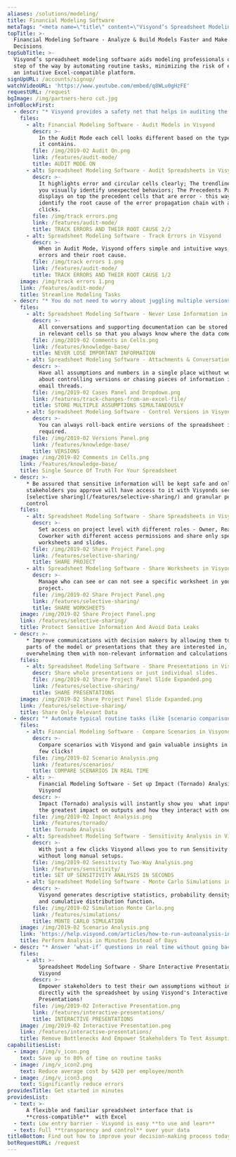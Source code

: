 ```yaml
---
aliases: /solutions/modeling/
title: Financial Modeling Software
metaTags: "<meta name=\"title\" content=\"Visyond’s Spreadsheet Modeling Software\">\r\n \r\n<meta name=\"description\" content=\"Automate Spreadsheet Financial Modeling Tasks and Minimize the Risk of Errors with Visyond's Excel-compatible Spreadsheet Modeling Software..\">\r\n\r\n<meta name=\"keywords\" content=\"Spreadsheet Modeling Software, Financial Modeling Software\">\r\n"
topTitle: >-
  Financial Modeling Software - Analyze & Build Models Faster and Make Better
  Decisions
topSubTitle: >-
  Visyond’s spreadsheet modeling software aids modeling professionals on every
  step of the way by automating routine tasks, minimizing the risk of errors in
  an intuitive Excel-compatible platform.
signUpURL: /accounts/signup/
watchVideoURL: 'https://www.youtube.com/embed/q8WLu0gHzFE'
requestURL: /request
bgImage: /img/partners-hero cut.jpg
infoBlockFirst:
  - descr: "* Visyond provides a safety net that helps in auditing the spreadsheet, improving the quality of your models and avoiding accidental mistakes \r\n* Save countless hours with automated debugging solution - Error Root Cause Analysis\n"
    files:
      - alt: Financial Modeling Software - Audit Models in Visyond
        descr: >-
          In the Audit Mode each cell looks different based on the type of data
          it contains.
        file: /img/2019-02 Audit On.png
        link: /features/audit-mode/
        title: AUDIT MODE ON
      - alt: Spreadsheet Modeling Software - Audit Spreadsheets in Visyond
        descr: >-
          It highlights error and circular cells clearly; The trendlines help
          you visually identify unexpected behaviors; The Precedents Panel
          displays on top the precedent cells that are error - this way you can
          identify the root cause of the error propagation chain with a few
          clicks.
        file: /img/track errors.png
        link: /features/audit-mode/
        title: TRACK ERRORS AND THEIR ROOT CAUSE 2/2
      - alt: Spreadsheet Modeling Software - Track Errors in Visyond
        descr: >-
          When in Audit Mode, Visyond offers simple and intuitive ways to track
          errors and their root cause.
        file: /img/track errors 1.png
        link: /features/audit-mode/
        title: TRACK ERRORS AND THEIR ROOT CAUSE 1/2
    image: /img/track errors 1.png
    link: /features/audit-mode/
    title: Streamline Modeling Tasks
  - descr: "* You do not need to worry about juggling multiple versions of the spreadsheet while tracking inputs from multiple stakeholders\r\n* Solve data chaos and establish a single source of truth with Visyond’s intuitive scenario management interface\r\n* Store all inputs, attachments and conversations directly in the relevant cells\r\n"
    files:
      - alt: Spreadsheet Modeling Software - Never Lose Information in Visyond
        descr: >-
          All conversations and supporting documentation can be stored directly
          in relevant cells so that you always know where the data comes from.
        file: /img/2019-02 Comments in Cells.png
        link: /features/knowledge-base/
        title: NEVER LOSE IMPORTANT INFORMATION
      - alt: Spreadsheet Modeling Software - Attachments & Conversations in Visyond
        descr: >-
          Have all assumptions and numbers in a single place without worrying
          about controlling versions or chasing pieces of information in long
          email threads.
        file: /img/2019-02 Cases Panel and Dropdown.png
        link: /features/track-changes-from-an-excel-file/
        title: STORE MULTIPLE ASSUMPTIONS SIMULTANEOUSLY
      - alt: Spreadsheet Modeling Software - Control Versions in Visyond
        descr: >-
          You can always roll-back entire versions of the spreadsheet if
          required.
        file: /img/2019-02 Versions Panel.png
        link: /features/knowledge-base/
        title: VERSIONS
    image: /img/2019-02 Comments in Cells.png
    link: /features/knowledge-base/
    title: Single Source Of Truth For Your Spreadsheet
  - descr: >-
      * Be assured that sensitive information will be kept safe and only
      stakeholders you approve will have access to it with Visyonds secure
      [selective sharing](/features/selective-sharing/) and granular permissions
      control 
    files:
      - alt: Spreadsheet Modeling Software - Share Spreadsheets in Visyond
        descr: >-
          Set access on project level with different roles - Owner, Reader,
          Coworker with different access permissions and share only specific
          worksheets and slides.
        file: /img/2019-02 Share Project Panel.png
        link: /features/selective-sharing/
        title: SHARE PROJECT
      - alt: Spreadsheet Modeling Software - Share Worksheets in Visyond
        descr: >-
          Manage who can see or can not see a specific worksheet in your
          project.
        file: /img/2019-02 Share Project Panel.png
        link: /features/selective-sharing/
        title: SHARE WORKSHEETS
    image: /img/2019-02 Share Project Panel.png
    link: /features/selective-sharing/
    title: Protect Sensitive Information And Avoid Data Leaks
  - descr: >-
      * Improve communications with decision makers by allowing them to see only
      parts of the model or presentations that they are interested in, without
      overwhelming them with non-relevant information and calculations
    files:
      - alt: Spreadsheet Modeling Software - Share Presentations in Visyond
        descr: Share whole presentations or just individual slides.
        file: /img/2019-02 Share Project Panel Slide Expanded.png
        link: /features/selective-sharing/
        title: SHARE PRESENTATIONS
    image: /img/2019-02 Share Project Panel Slide Expanded.png
    link: /features/selective-sharing/
    title: Share Only Relevant Data
  - descr: "* Automate typical routine tasks (like [scenario comparison](/features/scenarios/), [impact](/features/tornado/), [simulation](/features/simulations/) or [sensitivity](/features/sensitivity/) analysis) that would otherwise require add-ons or writing macros \r\n* Focus on getting valuable insights from your data instead of error-prone lengthy manual setups\r\n* Run Visyond’s intelligent auto-analysis for complete analysis in seconds\r\n"
    files:
      - alt: Financial Modeling Software - Compare Scenarios in Visyond
        descr: >-
          Compare scenarios with Visyond and gain valuable insights in just a
          few clicks!
        file: /img/2019-02 Scenario Analysis.png
        link: /features/scenarios/
        title: COMPARE SCENARIOS IN REAL TIME
      - alt: >-
          Financial Modeling Software - Set up Impact (Tornado) Analysis in
          Visyond
        descr: >-
          Impact (Tornado) analysis will instantly show you  what inputs have
          the greatest impact on outputs and how they interact with one another 
        file: /img/2019-02 Impact Analysis.png
        link: /features/tornado/
        title: Tornado Analysis
      - alt: Spreadsheet Modeling Software - Sensitivity Analysis in Visyond
        descr: >-
          With just a few clicks Visyond allows you to run Sensitivity analysis
          without long manual setups.
        file: /img/2019-02 Sensitivity Two-Way Analysis.png
        link: /features/sensitivity/
        title: SET UP SENSITIVITY ANALYSIS IN SECONDS
      - alt: Spreadsheet Modeling Software - Monte Carlo Simulations in Visyond
        descr: >-
          Visyond generates descriptive statistics, probability density function
          and cumulative distribution function.
        file: /img/2019-02 Simulation Monte Carlo.png
        link: /features/simulations/
        title: MONTE CARLO SIMULATION
    image: /img/2019-02 Scenario Analysis.png
    link: 'https://help.visyond.com/articles/how-to-run-autoanalysis-in-visyond/'
    title: Perform Analysis in Minutes Instead of Days
  - descr: "* Answer ‘what-if’ questions in real time without going back to the spreadsheet or the modeler. \r\n* Visualize different scenarios with Visyond’s interactive presentations- assumptions can be tested directly in the slides without exposing or changing the spreadsheet’s content or structure. \r\n* With Visyond, you no longer need to maintain separate presentation layers on top of the spreadsheet\r\n"
    files:
      - alt: >-
          Spreadsheet Modeling Software - Share Interactive Presentations in
          Visyond
        descr: >-
          Empower stakeholders to test their own assumptions without interacting
          directly with the spreadsheet by using Visyond's Interactive
          Presentations!
        file: /img/2019-02 Interactive Presentation.png
        link: /features/interactive-presentations/
        title: INTERACTIVE PRESENTATIONS
    image: /img/2019-02 Interactive Presentation.png
    link: /features/interactive-presentations/
    title: Remove Bottlenecks And Empower Stakeholders To Test Assumptions
capabilitiesList:
  - image: /img/v_icon.png
    text: Save up to 80% of time on routine tasks
  - image: /img/v_icon2.png
    text: Reduce average cost by $420 per employee/month
  - image: /img/v_icon3.png
    text: Significantly reduce errors
providesTitle: Get started in minutes
providesList:
  - text: >-
      A flexible and familiar spreadsheet interface that is
      **cross-compatible**  with Excel
  - text: Low entry barrier - Visyond is easy **to use and learn**
  - text: Full **transparency and control** over your data
titleBottom: Find out how to improve your decision-making process today
botRequestURL: /request
---
```


